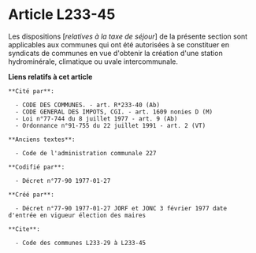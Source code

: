 # Article L233-45

Les dispositions [*relatives à la taxe de séjour*] de la présente section sont applicables aux communes qui ont été
autorisées à se constituer en syndicats de communes en vue d'obtenir la création d'une station hydrominérale, climatique ou
uvale intercommunale.

**Liens relatifs à cet article**

	**Cité par**:

	  - CODE DES COMMUNES. - art. R*233-40 (Ab)
	  - CODE GENERAL DES IMPOTS, CGI. - art. 1609 nonies D (M)
	  - Loi n°77-744 du 8 juillet 1977 - art. 9 (Ab)
	  - Ordonnance n°91-755 du 22 juillet 1991 - art. 2 (VT)

	**Anciens textes**:

	  - Code de l'administration communale 227

	**Codifié par**:

	  - Décret n°77-90 1977-01-27

	**Créé par**:

	  - Décret n°77-90 1977-01-27 JORF et JONC 3 février 1977 date d'entrée en vigueur élection des maires

	**Cite**:

	  - Code des communes L233-29 à L233-45
